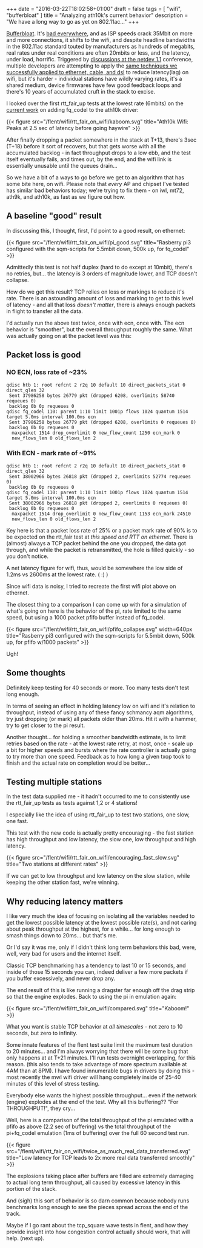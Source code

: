+++
date = "2016-03-22T18:02:58+01:00"
draft = false
tags = [ "wifi", "bufferbloat" ]
title = "Analyzing ath10k's current behavior"
description = "We have a long way to go as yet on 802.11ac..."
+++

[Bufferbloat](http://www.bufferbloat.net). It's [bad everywhere](http://www.dslreports.com/speedtest/results/bufferbloat?up=1), and as ISP speeds crack 35Mbit on more
and more connections, it shifts to the wifi, and despite headline
bandwidths in the 802.11ac standard touted by manufacturers as hundreds of megabits, real
rates under real conditions are often 20mbits or less, and the latency,
under load, horrific. Triggered by [discussions at the netdev
1.1](https://www.youtube.com/channel/UCribHdOMgiD5R3OUDgx2qTg) conference, multiple developers are attempting to apply the [same
techniques we successfully applied to ethernet, cable, and dsl](https://wiki.openwrt.org/doc/howto/sqm) to reduce latency(lag) on wifi, but it's harder - individual stations have wildly varying
rates, it's a shared medium, device firmwares have few good feedback loops and there's 10 years of accumulated cruft
in the stack to excise.

I looked over the first rtt_fair_up tests at the lowest rate (6mbits)
on the
[current work](https://github.com/kazikcz/linux/tree/fqmac-rfc-v2) on
adding fq_codel to the ath10k driver:

{{< figure src="/flent/wifi/rtt_fair_on_wifi/kaboom.svg" title="Ath10k Wifi: Peaks at 2.5 sec of latency before going haywire" >}}

After finally dropping a packet somewhere in the stack at T+13, there's
3sec (T+18) before it sort of recovers, but that gets worse with all the
accumulated backlog - in fact throughput drops to a low ebb, and the
test itself eventually fails, and times out, by the end, and the wifi
link is essentially unusable until the queues drain...

So we have a bit of a ways to go before we get to an algorithm that has
some bite here, on wifi. Please note that *every* AP and chipset
I've tested has similar bad behaviors today; we're trying to fix them - on
iwl, mt72, ath9k, and ath10k, as fast as we figure out how.

## A baseline "good" result

In discussing this, I thought, first, I'd point to a good result, on
ethernet:

{{< figure src="/flent/wifi/rtt_fair_on_wifi/pi_good.svg" title="Rasberry pi3 configured with the sqm-scripts for 5.5mbit down, 500k up, for fq_codel" >}}

Admittedly this test is not half duplex (hard to do except at 10mbit),
there's no retries, but... the latency is 3 orders of magnitude lower,
and TCP doesn't collapse.

How do we get this result? TCP relies on loss or markings to reduce it's
rate. There is an astounding amount of loss and marking to get to this
level of latency - and all that loss *doesn't matter*, there is always
enough packets in flight to transfer all the data.

I'd actually run the above test twice, once with ecn, once with. The ecn
behavior is "smoother", but the overall throughput roughly the same.
What was actually going on at the packet level was this:

## Packet loss is good

### NO ECN, loss rate of ~23%
```
qdisc htb 1: root refcnt 2 r2q 10 default 10 direct_packets_stat 0 direct_qlen 32
 Sent 37986258 bytes 26779 pkt (dropped 6208, overlimits 58740 requeues 0)
 backlog 0b 0p requeues 0
qdisc fq_codel 110: parent 1:10 limit 1001p flows 1024 quantum 1514 target 5.0ms interval 100.0ms ecn
 Sent 37986258 bytes 26779 pkt (dropped 6208, overlimits 0 requeues 0)
 backlog 0b 0p requeues 0
  maxpacket 1514 drop_overlimit 0 new_flow_count 1250 ecn_mark 0
  new_flows_len 0 old_flows_len 2
```
### With ECN - mark rate of ~91%
```
qdisc htb 1: root refcnt 2 r2q 10 default 10 direct_packets_stat 0 direct_qlen 32
 Sent 38002966 bytes 26818 pkt (dropped 2, overlimits 52774 requeues 0)
 backlog 0b 0p requeues 0
qdisc fq_codel 110: parent 1:10 limit 1001p flows 1024 quantum 1514 target 5.0ms interval 100.0ms ecn
 Sent 38002966 bytes 26818 pkt (dropped 2, overlimits 0 requeues 0)
 backlog 0b 0p requeues 0
  maxpacket 1514 drop_overlimit 0 new_flow_count 1153 ecn_mark 24510
  new_flows_len 0 old_flows_len 2
```

Key here is that a packet loss rate of 25% or a packet mark rate of 90%
is to be expected on the rtt_fair test at *this speed and RTT on
ethernet*. There is (almost) always a TCP packet behind the one you
dropped, the data got through, and while the packet is retransmitted,
the hole is filled quickly - so you don't notice.

A net latency figure for wifi, thus, would be somewhere the low side
of 1.2ms vs 2600ms at the lowest rate. ( :) )

Since wifi data is noisy, I tried to recreate the first wifi plot above
on ethernet.

The closest thing to a comparison I can come up with for a simulation of
what's going on here is the behavior of the pi, rate limited to the same
speed, but using a 1000 packet pfifo buffer instead of fq_codel.

{{< figure src="/flent/wifi/rtt_fair_on_wifi/pfifo_collapse.svg" width=640px title="Rasberry pi3 configured with the sqm-scripts for 5.5mbit down, 500k up, for pfifo w/1000 packets" >}}

Ugh!

## Some thoughts

Definitely keep testing for 40 seconds or more. Too many tests don't
test long enough.

In terms of seeing an effect in holding latency low on wifi and it's
relation to throughput, instead of using any of these fancy schmancy aqm
algorithms, try just dropping (or mark) all packets older than 20ms. Hit
it with a hammer, try to get closer to the pi result.

Another thought... for holding a smoother bandwidth estimate, is to
limit retries based on the rate - at the lowest rate retry, at most,
once - scale up a bit for higher speeds and bursts where the rate
controller is actually going to try more than one speed. Feedback as to
how long a given txop took to finish and the actual rate on completion
would be better...

## Testing multiple stations

In the test data supplied me - it hadn't occurred to me to consistently
use the rtt_fair_up tests as tests against 1,2 or 4 stations!

I especially like the idea of using rtt_fair_up to test two stations,
one slow, one fast.

This test with the new code is actually pretty encouraging - the fast
station has high throughput and low latency, the slow one, low
throughput and high latency.

{{< figure src="/flent/wifi/rtt_fair_on_wifi/encouraging_fast_slow.svg"
title="Two stations at different rates" >}}

If we can get to low throughput and low latency on the slow station,
while keeping the other station fast, we're winning.

## Why reducing latency matters

I like very much the idea of focusing on isolating all the variables
needed to get the lowest possible latency at the lowest possible
rate(s), and not caring about peak throughput at the highest, for a
while... for long enough to smash things down to 20ms... but that's me.

Or I'd say it was me, only if I didn't think long term behaviors this
bad, were, well, very bad for users and the internet itself.

Classic TCP benchmarking has a tendency to last 10 or 15 seconds, and
inside of those 15 seconds you can, indeed deliver a few more packets if
you buffer excessively, and never drop any.

The end result of this is like running a dragster far enough off the
drag strip so that the engine explodes. Back to using the pi in
emulation again:

{{< figure src="/flent/wifi/rtt_fair_on_wifi/compared.svg" title="Kaboom!" >}}

What you want is stable TCP behavior at *all timescales* - not zero to
10 seconds, but zero to infinity.

Some innate features of the flent test suite limit the maximum test
duration to 20 minutes...  and I'm always worrying that there will be
some bug that only happens at at T+21 minutes. I'll run tests overnight
overlapping, for this reason. (this also tends to take advantage of
more spectrum available at 4AM than at 8PM). I have found innumerable
bugs in drivers by doing this - most recently the mwl wifi driver will
hang completely inside of 25-40 minutes of this level of stress testing.

Everybody else wants the highest possible throughput... even if the
network (engine) explodes at the end of the test. Why all this
buffering?? "For THROUGHPUT!", they cry...

Well, here is a comparison of the total throughput of the pi emulated
with a pfifo as above (2.2 sec of buffering) vs the total throughput of
the pi+fq_codel emulation (1ms of buffering) over the full 60 second
test run.

{{< figure
src="/flent/wifi/rtt_fair_on_wifi/twice_as_much_real_data_transferred.svg"
title="Low latency for TCP leads to 2x more real data transferred smoothly" >}}

The explosions taking place after buffers are filled are extremely
damaging to actual long term throughput, all caused by excessive latency
in this portion of the stack.

And (sigh) this sort of behavior is so darn common because nobody runs
benchmarks long enough to see the pieces spread across the end of the track.

Maybe if I go rant about the tcp_square wave tests in flent, and how
they provide insight into how congestion control actually should work,
that will help. (next up).
